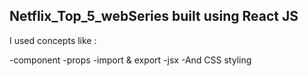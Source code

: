 ## Netflix_Top_5_webSeries  built using React JS

I used concepts like  :


-component 
-props 
-import & export 
-jsx 
-And CSS styling

